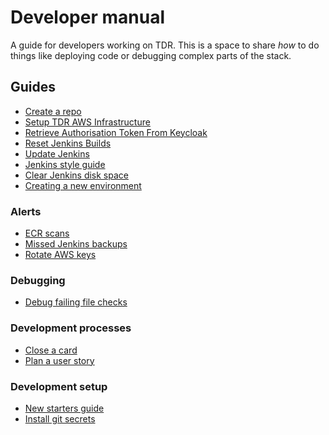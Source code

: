 # Developer manual

A guide for developers working on TDR. This is a space to share _how_ to do
things like deploying code or debugging complex parts of the stack.

## Guides

* [Create a repo](create-repo.md)
* [Setup TDR AWS Infrastructure](tdr-create-aws-instructure-setup.md)
* [Retrieve Authorisation Token From Keycloak](keycloak-retrieve-token.md)
* [Reset Jenkins Builds](reset-jenkins-builds.md)
* [Update Jenkins](update-jenkins.md)
* [Jenkins style guide](jenkins-style-guide.md)
* [Clear Jenkins disk space](clear-jenkins-disk-space.md)
* [Creating a new environment](create-new-environment.md)

### Alerts

* [ECR scans](alerts/ecr-scans.md)
* [Missed Jenkins backups](alerts/missed-jenkins-backups.md)
* [Rotate AWS keys](alerts/rotate-aws-keys.md)

### Debugging

* [Debug failing file checks](debugging/file-checks-do-not-run.md)

### Development processes

* [Close a card](development-process/close-card.md)
* [Plan a user story](development-process/plan-story.md)

### Development setup

* [New starters guide](development-setup/new-starters.md)
* [Install git secrets](development-setup/git-secrets.md)
